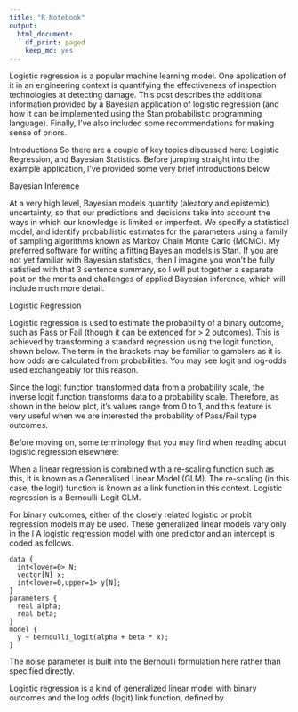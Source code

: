 ```yaml
---
title: "R Notebook"
output:
  html_document:
    df_print: paged
    keep_md: yes
---
```

Logistic regression is a popular machine learning model. One application of it in an engineering context is quantifying the effectiveness of inspection technologies at detecting damage. This post describes the additional information provided by a Bayesian application of logistic regression (and how it can be implemented using the Stan probabilistic programming language). Finally, I’ve also included some recommendations for making sense of priors.

Introductions
So there are a couple of key topics discussed here: Logistic Regression, and Bayesian Statistics. Before jumping straight into the example application, I’ve provided some very brief introductions below.

Bayesian Inference

At a very high level, Bayesian models quantify (aleatory and epistemic) uncertainty, so that our predictions and decisions take into account the ways in which our knowledge is limited or imperfect. We specify a statistical model, and identify probabilistic estimates for the parameters using a family of sampling algorithms known as Markov Chain Monte Carlo (MCMC). My preferred software for writing a fitting Bayesian models is Stan. If you are not yet familiar with Bayesian statistics, then I imagine you won’t be fully satisfied with that 3 sentence summary, so I will put together a separate post on the merits and challenges of applied Bayesian inference, which will include much more detail.

Logistic Regression

Logistic regression is used to estimate the probability of a binary outcome, such as Pass or Fail (though it can be extended for > 2 outcomes). This is achieved by transforming a standard regression using the logit function, shown below. The term in the brackets may be familiar to gamblers as it is how odds are calculated from probabilities. You may see logit and log-odds used exchangeably for this reason.


Since the logit function transformed data from a probability scale, the inverse logit function transforms data to a probability scale. Therefore, as shown in the below plot, it’s values range from 0 to 1, and this feature is very useful when we are interested the probability of Pass/Fail type outcomes.

Before moving on, some terminology that you may find when reading about logistic regression elsewhere:

When a linear regression is combined with a re-scaling function such as this, it is known as a Generalised Linear Model (GLM).
The re-scaling (in this case, the logit) function is known as a link function in this context.
Logistic regression is a Bernoulli-Logit GLM.




For binary outcomes, either of the closely related logistic or probit regression models may be used. These generalized linear models vary only in the l
A logistic regression model with one predictor and an intercept is coded as follows.

```
data {
  int<lower=0> N;
  vector[N] x;
  int<lower=0,upper=1> y[N];
}
parameters {
  real alpha;
  real beta;
}
model {
  y ~ bernoulli_logit(alpha + beta * x);
}
```


The noise parameter is built into the Bernoulli formulation here rather than specified directly.

Logistic regression is a kind of generalized linear model with binary outcomes and the log odds (logit) link function, defined by

